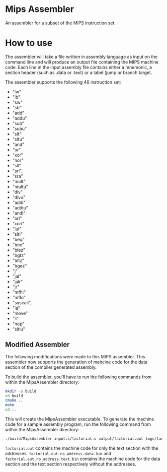 Mips Assembler
==============

An assembler for a subset of the MIPS instruction set.

# How to use
The assembler will take a file written in assembly language as input on the command line and will produce an output file containing the MIPS machine code. Each line in the input assembly file contains either a mnemonic, a section header (such as .data or .text) or a label (jump or branch target.

The assembler supports the following 46 instruction set:

- "lw"
- "lb"
- "sw"
- "sb" 
- "add"
- "addu"
- "sub"
- "subu"
- "slt"
- "sltu"
- "and"
- "or"
- "xor"
- "nor"
- "sll"
- "srl",
- "sra"
- "mult"
- "multu"
- "div"
- "divu"
- "addi"
- "addiu"
- "andi"
- "ori"
- "xori"
- "lui"
- "slti"
- "beq"
- "bne"
- "blez"
- "bgtz"
- "bltz"
- "bgez"
- "j"
- "jal"
- "jalr"
- "jr"
- "mfhi"
- "mflo" 
- "syscall",
- "la"
- "move"
- "li"
- "nop"
- "sltiu"

## Modified Assembler
The following modifications were made to this MIPS assembler. This assembler now supports the generation of mahcine code for the data section of the compiler generated assembly.

To build the assembler, you'll have to run the following commands from within the MipsAssembler directory:
``` bash
mkdir -p build
cd build
cmake ..
make
cd ..
```

This will create the MipsAssembler executable. To generate the machine code for a sample assembly program, run the following command from within the MipsAssembler directory:
```bash
./build/MipsAssembler input.s/factorial.s output/factorial.out logs/factorial.log
```

`factorial.out` contains the machine code for only the text section with the addresses. `factorial.out.no_address.data.bin` and `factorial.out.no_address.text.bin` contains the machine code for the data section and the text section respectively without the addresses.

